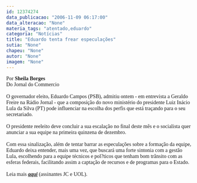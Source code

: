 ```yaml
---
id: 12374274
data_publicacao: "2006-11-09 06:17:00"
data_alteracao: "None"
materia_tags: "atentado,eduardo"
categoria: "Notícias"
title: "Eduardo tenta frear especulações"
sutia: "None"
chapeu: "None"
autor: "None"
imagem: "None"
---
```

<p><FONT face=Verdana>Por <STRONG>Sheila Borges</STRONG><BR>Do Jornal do Commercio<BR><BR>O governador eleito, Eduardo Campos (PSB), admitiu ontem - em entrevista a Geraldo Freire na Rádio Jornal - que a composição do novo ministério do presidente Luiz Inácio Lula da Silva (PT) pode influenciar na escolha dos perfis que está traçando para o seu secretariado. <BR><BR>O presidente reeleito deve concluir a sua escalação no final deste mês e o socialista quer anunciar a sua equipe na primeira quinzena de dezembro. <BR><BR>Com essa sinalização, além de tentar barrar as especulações sobre a formação da equipe, Eduardo deixa entender, mais uma vez, que buscará uma forte sintonia com a gestão Lula, escolhendo para a equipe técnicos e pol?ticos que tenham bom trânsito com as esferas federais, facilitando assim a captação de recursos e de programas para o Estado.<BR><BR>Leia mais <STRONG><EM><A href=\"https://jc3.uol.com.br/jornal/2006/11/09/not_208008.php\" target=_blank>aqui</A></EM></STRONG> (assinantes JC e UOL).</FONT> </p>
